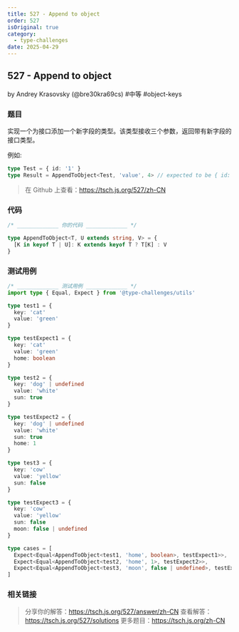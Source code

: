 ```yaml
---
title: 527 - Append to object
order: 527
isOriginal: true
category:
  - type-challenges
date: 2025-04-29
---
```


527 - Append to object
-------
by Andrey Krasovsky (@bre30kra69cs) #中等 #object-keys

### 题目

实现一个为接口添加一个新字段的类型。该类型接收三个参数，返回带有新字段的接口类型。

例如:

```ts
type Test = { id: '1' }
type Result = AppendToObject<Test, 'value', 4> // expected to be { id: '1', value: 4 }
```

> 在 Github 上查看：https://tsch.js.org/527/zh-CN

### 代码

```ts
/* _____________ 你的代码 _____________ */

type AppendToObject<T, U extends string, V> = {
  [K in keyof T | U]: K extends keyof T ? T[K] : V
}

```

### 测试用例

```ts
/* _____________ 测试用例 _____________ */
import type { Equal, Expect } from '@type-challenges/utils'

type test1 = {
  key: 'cat'
  value: 'green'
}

type testExpect1 = {
  key: 'cat'
  value: 'green'
  home: boolean
}

type test2 = {
  key: 'dog' | undefined
  value: 'white'
  sun: true
}

type testExpect2 = {
  key: 'dog' | undefined
  value: 'white'
  sun: true
  home: 1
}

type test3 = {
  key: 'cow'
  value: 'yellow'
  sun: false
}

type testExpect3 = {
  key: 'cow'
  value: 'yellow'
  sun: false
  moon: false | undefined
}

type cases = [
  Expect<Equal<AppendToObject<test1, 'home', boolean>, testExpect1>>,
  Expect<Equal<AppendToObject<test2, 'home', 1>, testExpect2>>,
  Expect<Equal<AppendToObject<test3, 'moon', false | undefined>, testExpect3>>,
]

```

### 相关链接

> 分享你的解答：https://tsch.js.org/527/answer/zh-CN
> 查看解答：https://tsch.js.org/527/solutions
> 更多题目：https://tsch.js.org/zh-CN
